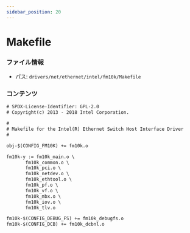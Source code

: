 ```yaml
---
sidebar_position: 20
---
```

# Makefile

### ファイル情報

- パス: `drivers/net/ethernet/intel/fm10k/Makefile`

### コンテンツ

```txt
# SPDX-License-Identifier: GPL-2.0
# Copyright(c) 2013 - 2018 Intel Corporation.

#
# Makefile for the Intel(R) Ethernet Switch Host Interface Driver
#

obj-$(CONFIG_FM10K) += fm10k.o

fm10k-y := fm10k_main.o \
	   fm10k_common.o \
	   fm10k_pci.o \
	   fm10k_netdev.o \
	   fm10k_ethtool.o \
	   fm10k_pf.o \
	   fm10k_vf.o \
	   fm10k_mbx.o \
	   fm10k_iov.o \
	   fm10k_tlv.o

fm10k-$(CONFIG_DEBUG_FS) += fm10k_debugfs.o
fm10k-$(CONFIG_DCB) += fm10k_dcbnl.o

```
